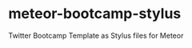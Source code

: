meteor-bootcamp-stylus
======================

Twitter Bootcamp Template as Stylus files for Meteor
